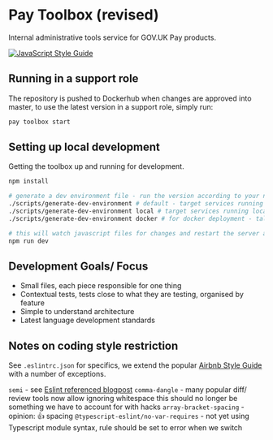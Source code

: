 # Pay Toolbox (revised) 
Internal administrative tools service for GOV.UK Pay products.

[![JavaScript Style Guide](https://img.shields.io/badge/code_style-standard-brightgreen.svg)](https://standardjs.com)

## Running in a support role
The repository is pushed to Dockerhub when changes are approved into master, to use 
the latest version in a support role, simply run: 

```bash
pay toolbox start
```

## Setting up local development 
Getting the toolbox up and running for development. 

```bash
npm install

# generate a dev environment file - run the version according to your needs
./scripts/generate-dev-environment # default - target services running through SSH tunnel
./scripts/generate-dev-environment local # target services running locally on your machine
./scripts/generate-dev-environment docker # for docker deployment - talk to external network

# this will watch javascript files for changes and restart the server accordingly
npm run dev
```

## Development Goals/ Focus
* Small files, each piece responsible for one thing 
* Contextual tests, tests close to what they are testing, organised by feature
* Simple to understand architecture
* Latest language development standards

## Notes on coding style restriction
See `.eslintrc.json` for specifics, we extend the popular
[Airbnb Style Guide](https://github.com/airbnb/javascript) with a number of 
exceptions. 

`semi` - see [Eslint referenced blogpost](https://blog.izs.me/2010/12/an-open-letter-to-javascript-leaders-regarding)
`comma-dangle` - many popular diff/ review tools now allow ignoring whitespace
this should no longer be something we have to account for with hacks 
`array-bracket-spacing` - opinion: :+1: spacing
`@typescript-eslint/no-var-requires` - not yet using Typescript module syntax, rule should be set to error when we switch
